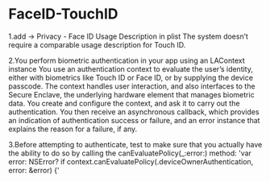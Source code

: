# FaceID-TouchID
1.add -> Privacy - Face ID Usage Description in plist 
The system doesn’t require a comparable usage description for Touch ID.

2.You perform biometric authentication in your app using an LAContext instance
You use an authentication context to evaluate the user’s identity, either with biometrics like Touch ID or Face ID, or by supplying the device passcode. The context handles user interaction, and also interfaces to the Secure Enclave, the underlying hardware element that manages biometric data. You create and configure the context, and ask it to carry out the authentication. You then receive an asynchronous callback, which provides an indication of authentication success or failure, and an error instance that explains the reason for a failure, if any.

3.Before attempting to authenticate, test to make sure that you actually have the ability to do so by calling the canEvaluatePolicy(_:error:) method:
'var error: NSError?
if context.canEvaluatePolicy(.deviceOwnerAuthentication, error: &error) {'
